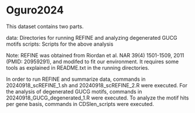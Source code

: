 # Oguro2024

This dataset contains two parts.

data: Directories for running REFINE and analyzing degenerated GUCG motifs
scripts: Scripts for the above analysis

Note: REFINE was obtained from Riordan et al. NAR 39(4) 1501-1509, 2011 (PMID: 20959291), and modifed to fit our environment. It requires some tools as explained in README.txt in the running directories.

In order to run REFINE and summarize data, commands in 20240918_scREFINE_1.sh and 20240918_scREFINE_2.R were executed.
For the analysis of degenerated GUCG motifs, commands in 20240918_GUCG_degenerated_1.R were executed.
To analyze the motif hits per gene basis, commands in CDSlen_scripts were executed.
